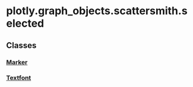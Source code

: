 # plotly.graph_objects.scattersmith.selected

## Classes

### [Marker](Marker.md)

### [Textfont](Textfont.md)



